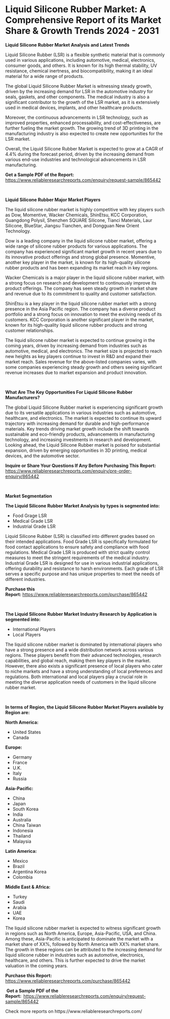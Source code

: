 <p><h1>Liquid Silicone Rubber Market: A Comprehensive Report of its Market Share & Growth Trends 2024 - 2031</h1></p><p><strong>Liquid Silicone Rubber Market Analysis and Latest Trends</strong></p>
<p><p>Liquid Silicone Rubber (LSR) is a flexible synthetic material that is commonly used in various applications, including automotive, medical, electronics, consumer goods, and others. It is known for its high thermal stability, UV resistance, chemical inertness, and biocompatibility, making it an ideal material for a wide range of products.</p><p>The global Liquid Silicone Rubber Market is witnessing steady growth, driven by the increasing demand for LSR in the automotive industry for seals, gaskets, and other components. The medical industry is also a significant contributor to the growth of the LSR market, as it is extensively used in medical devices, implants, and other healthcare products.</p><p>Moreover, the continuous advancements in LSR technology, such as improved properties, enhanced processability, and cost-effectiveness, are further fueling the market growth. The growing trend of 3D printing in the manufacturing industry is also expected to create new opportunities for the LSR market.</p><p>Overall, the Liquid Silicone Rubber Market is expected to grow at a CAGR of 4.4% during the forecast period, driven by the increasing demand from various end-use industries and technological advancements in LSR manufacturing.</p></p>
<p><strong>Get a Sample PDF of the Report:&nbsp;</strong> <a href="https://www.reliableresearchreports.com/enquiry/request-sample/865442">https://www.reliableresearchreports.com/enquiry/request-sample/865442</a></p>
<p>&nbsp;</p>
<p><strong>Liquid Silicone Rubber Major Market Players</strong></p>
<p><p>The liquid silicone rubber market is highly competitive with key players such as Dow, Momentive, Wacker Chemicals, ShinEtsu, KCC Corporation, Guangdong Polysil, Shenzhen SQUARE Silicone, Tianci Materials, Laur Silicone, BlueStar, Jiangsu Tianchen, and Dongguan New Orient Technology. </p><p>Dow is a leading company in the liquid silicone rubber market, offering a wide range of silicone rubber products for various applications. The company has experienced significant market growth in recent years due to its innovative product offerings and strong global presence. Momentive, another key player in the market, is known for its high-quality silicone rubber products and has been expanding its market reach in key regions.</p><p>Wacker Chemicals is a major player in the liquid silicone rubber market, with a strong focus on research and development to continuously improve its product offerings. The company has seen steady growth in market share and revenue due to its commitment to quality and customer satisfaction.</p><p>ShinEtsu is a key player in the liquid silicone rubber market with a strong presence in the Asia Pacific region. The company has a diverse product portfolio and a strong focus on innovation to meet the evolving needs of its customers. KCC Corporation is another significant player in the market, known for its high-quality liquid silicone rubber products and strong customer relationships.</p><p>The liquid silicone rubber market is expected to continue growing in the coming years, driven by increasing demand from industries such as automotive, medical, and electronics. The market size is projected to reach new heights as key players continue to invest in R&D and expand their market reach. Sales revenue for the above-listed companies varies, with some companies experiencing steady growth and others seeing significant revenue increases due to market expansion and product innovation.</p></p>
<p>&nbsp;</p>
<p><strong>What Are The Key Opportunities For Liquid Silicone Rubber Manufacturers?</strong></p>
<p><p>The global Liquid Silicone Rubber market is experiencing significant growth due to its versatile applications in various industries such as automotive, healthcare, and electronics. The market is expected to continue its upward trajectory with increasing demand for durable and high-performance materials. Key trends driving market growth include the shift towards sustainable and eco-friendly products, advancements in manufacturing technology, and increasing investments in research and development. Looking ahead, the Liquid Silicone Rubber market is poised for substantial expansion, driven by emerging opportunities in 3D printing, medical devices, and the automotive sector.</p></p>
<p><strong>Inquire or Share Your Questions If Any Before Purchasing This Report:</strong> <a href="https://www.reliableresearchreports.com/enquiry/pre-order-enquiry/865442">https://www.reliableresearchreports.com/enquiry/pre-order-enquiry/865442</a></p>
<p>&nbsp;</p>
<p><strong>Market Segmentation</strong></p>
<p><strong>The Liquid Silicone Rubber Market Analysis by types is segmented into:</strong></p>
<p><ul><li>Food Grage LSR</li><li>Medical Grade LSR</li><li>Industrial Grade LSR</li></ul></p>
<p><p>Liquid Silicone Rubber (LSR) is classified into different grades based on their intended applications. Food Grade LSR is specifically formulated for food contact applications to ensure safety and compliance with food regulations. Medical Grade LSR is produced with strict quality control measures to meet the stringent requirements of the medical industry. Industrial Grade LSR is designed for use in various industrial applications, offering durability and resistance to harsh environments. Each grade of LSR serves a specific purpose and has unique properties to meet the needs of different industries.</p></p>
<p><strong>Purchase this Report:&nbsp;</strong><a href="https://www.reliableresearchreports.com/purchase/865442">https://www.reliableresearchreports.com/purchase/865442</a></p>
<p>&nbsp;</p>
<p><strong>The Liquid Silicone Rubber Market Industry Research by Application is segmented into:</strong></p>
<p><ul><li>International Players</li><li>Local Players</li></ul></p>
<p><p>The liquid silicone rubber market is dominated by international players who have a strong presence and a wide distribution network across various regions. These players benefit from their advanced technologies, research capabilities, and global reach, making them key players in the market. However, there also exists a significant presence of local players who cater to niche markets and have a strong understanding of local preferences and regulations. Both international and local players play a crucial role in meeting the diverse application needs of customers in the liquid silicone rubber market.</p></p>
<p>&nbsp;</p>
<p><strong>In terms of Region, the Liquid Silicone Rubber Market Players available by Region are:</strong></p>
<p>
    <p> <strong> North America: </strong>
        <ul>
            <li>United States</li>
            <li>Canada</li>
        </ul>
        </p> 
    <p> <strong> Europe: </strong>
        <ul>
            <li>Germany</li>
            <li>France</li>
            <li>U.K.</li>
            <li>Italy</li>
            <li>Russia</li>
        </ul>
        </p> 
    <p> <strong> Asia-Pacific: </strong>
        <ul>
            <li>China</li>
            <li>Japan</li>
            <li>South Korea</li>
            <li>India</li>
            <li>Australia</li>
            <li>China Taiwan</li>
            <li>Indonesia</li>
            <li>Thailand</li>
            <li>Malaysia</li>
        </ul>
        </p> 
    <p> <strong> Latin America: </strong>
        <ul>
            <li>Mexico</li>
            <li>Brazil</li>
            <li>Argentina Korea</li>
            <li>Colombia</li>
        </ul>
        </p> 
    <p> <strong> Middle East & Africa: </strong>
        <ul>
            <li>Turkey</li>
            <li>Saudi</li>
            <li>Arabia</li>
            <li>UAE</li>
            <li>Korea</li>
        </ul>
    </p>
    </p>
<p><p>The liquid silicone rubber market is expected to witness significant growth in regions such as North America, Europe, Asia-Pacific, USA, and China. Among these, Asia-Pacific is anticipated to dominate the market with a market share of XX%, followed by North America with XX% market share. The growth in these regions can be attributed to the increasing demand for liquid silicone rubber in industries such as automotive, electronics, healthcare, and others. This is further expected to drive the market valuation in the coming years.</p></p>
<p><strong>Purchase this Report: </strong><a href="https://www.reliableresearchreports.com/purchase/865442">https://www.reliableresearchreports.com/purchase/865442</a></p>
<p>&nbsp;<strong>Get a Sample PDF of the Report:&nbsp;&nbsp;</strong><a href="https://www.reliableresearchreports.com/enquiry/request-sample/865442">https://www.reliableresearchreports.com/enquiry/request-sample/865442</a></p>
<p><strong></strong></p>
<p>Check more reports on https://www.reliableresearchreports.com/</p>